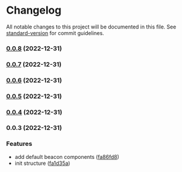 # Changelog

All notable changes to this project will be documented in this file. See [standard-version](https://github.com/conventional-changelog/standard-version) for commit guidelines.

### [0.0.8](https://github.com/moh3n9595/react-beacon-hint/compare/v0.0.7...v0.0.8) (2022-12-31)

### [0.0.7](https://github.com/moh3n9595/react-beacon-hint/compare/v0.0.6...v0.0.7) (2022-12-31)

### [0.0.6](https://github.com/moh3n9595/react-beacon-hint/compare/v0.0.5...v0.0.6) (2022-12-31)

### [0.0.5](https://github.com/moh3n9595/react-beacon-hint/compare/v0.0.4...v0.0.5) (2022-12-31)

### [0.0.4](https://github.com/moh3n9595/react-beacon-hint/compare/v0.0.3...v0.0.4) (2022-12-31)

### 0.0.3 (2022-12-31)


### Features

* add default beacon components ([fa86fd8](https://github.com/moh3n9595/react-beacon-hint/commit/fa86fd823b772f9347cd5baa1f0a67e843fcc169))
* init structure ([fa1d35a](https://github.com/moh3n9595/react-beacon-hint/commit/fa1d35a6cae2f57de2954ccfd2871baece662b10))
